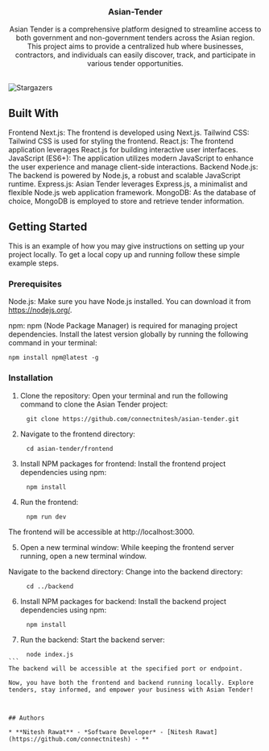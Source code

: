 <br/>
<p align="center">
  <h3 align="center">Asian-Tender</h3>

  <p align="center">
    Asian Tender is a comprehensive platform designed to streamline access to both government and non-government tenders across the Asian region. This project aims to provide a centralized hub where businesses, contractors, and individuals can easily discover, track, and participate in various tender opportunities.
    <br/>
    <br/>
  </p>
</p>

![Stargazers](https://img.shields.io/github/stars/connectnitesh/asian-tender?style=social) 

## Built With

Frontend
Next.js: The frontend is developed using Next.js.
Tailwind CSS: Tailwind CSS is used for styling the frontend.
React.js: The frontend application leverages React.js for building interactive user interfaces.
JavaScript (ES6+): The application utilizes modern JavaScript to enhance the user experience and manage client-side interactions.
Backend
Node.js: The backend is powered by Node.js, a robust and scalable JavaScript runtime.
Express.js: Asian Tender leverages Express.js, a minimalist and flexible Node.js web application framework.
MongoDB: As the database of choice, MongoDB is employed to store and retrieve tender information.


## Getting Started

This is an example of how you may give instructions on setting up your project locally.
To get a local copy up and running follow these simple example steps.

### Prerequisites

Node.js: Make sure you have Node.js installed. You can download it from https://nodejs.org/.

npm: npm (Node Package Manager) is required for managing project dependencies. Install the latest version globally by running the following command in your terminal:
```
npm install npm@latest -g
```

### Installation

1. Clone the repository:
Open your terminal and run the following command to clone the Asian Tender project:

```
     git clone https://github.com/connectnitesh/asian-tender.git
```

2. Navigate to the frontend directory:
```
     cd asian-tender/frontend
```

3. Install NPM packages for frontend:
Install the frontend project dependencies using npm:
```
     npm install
```

4. Run the frontend:
```
     npm run dev
```
The frontend will be accessible at http://localhost:3000.

5. Open a new terminal window:
While keeping the frontend server running, open a new terminal window.

Navigate to the backend directory:
Change into the backend directory:
```
     cd ../backend
```
6. Install NPM packages for backend:
Install the backend project dependencies using npm:
```
     npm install
```

7. Run the backend:
Start the backend server:

````
     node index.js
```
The backend will be accessible at the specified port or endpoint.

Now, you have both the frontend and backend running locally. Explore tenders, stay informed, and empower your business with Asian Tender!



## Authors

* **Nitesh Rawat** - *Software Developer* - [Nitesh Rawat](https://github.com/connectnitesh) - **


